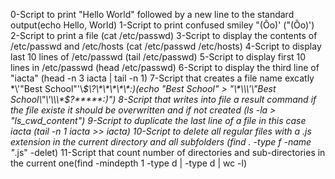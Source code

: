 0-Script to print "Hello World" followed by a new line to the standard output(echo Hello, World)
1-Script to print confused smiley "(Ôo)' (\"\(Ôo\)\')
2-Script to print a file (cat /etc/passwd)
3-Script to display the contents of /etc/passwd and /etc/hosts (cat /etc/passwd /etc/hosts)
4-Script to display last 10 lines of /etc/passwd (tail /etc/passwd)
5-Script to display first 10 lines in /etc/passwd (head /etc/passwd)
6-Script to display the third line of "iacta" (head -n 3 iacta | tail -n 1)
7-Script that creates a file name excatly \*\\'"Best School"\'\\*$\?\*\*\*\*\*:)(echo "Best School" > "\*\\\'\"Best School\"\'\\\*$\?\*\*\*\*\*:)")
8-Script that writes into file a result command if the file existe it should be overwritten and if not created (ls -la > "ls_cwd_content")
9-Script to duplicate the last line of a file in this case iacta (tail -n 1 iacta >> iacta)
10-Script to delete all regular files with a .js extension in the current directory and all subfolders (find . -type f -name "*.js" -delet)
11-Script that count number of directories and sub-directories in the current one(find -mindepth 1 -type d | -type d | wc -l)
